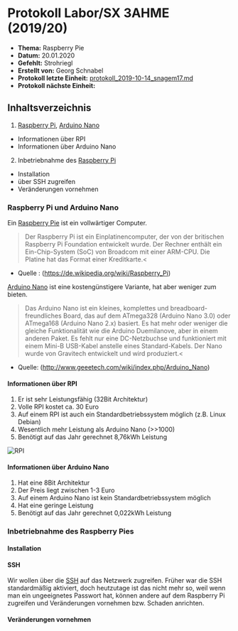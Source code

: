 # Protokoll Labor/SX 3AHME (2019/20)

* **Thema:** Raspberry Pie
* **Datum:** 20.01.2020
* **Gefehlt:** Strohriegl
* **Erstellt von:** Georg Schnabel
* **Protokoll letzte Einheit:** [protokoll_2019-10-14_snagem17.md](https://github.com/HTLMechatronics/m17-3ahme-la1-sx/blob/snagem17/protokolle/protokoll_2019-10-14_snagem17.md)
* **Protokoll nächste Einheit:**

## Inhaltsverzeichnis
1. [Raspberry Pi](https://de.wikipedia.org/wiki/Raspberry_Pi), [Arduino Nano](http://www.geeetech.com/wiki/index.php/Arduino_Nano)
* Informationen über RPI
* Informationen über Arduino Nano
2. Inbetriebnahme des [Raspberry Pi](https://de.wikipedia.org/wiki/Raspberry_Pi)
* Installation
* über SSH zugreifen
* Veränderungen vornehmen


### Raspberry Pi und Arduino Nano
Ein [Raspberry Pie](https://de.wikipedia.org/wiki/Raspberry_Pi) ist ein vollwärtiger Computer.

>Der Raspberry Pi ist ein Einplatinencomputer, der von der britischen Raspberry Pi Foundation entwickelt wurde. Der Rechner enthält ein Ein-Chip-System (SoC) von Broadcom mit einer ARM-CPU. Die Platine hat das Format einer Kreditkarte.<
* Quelle : (https://de.wikipedia.org/wiki/Raspberry_Pi)

[Arduino Nano](http://www.geeetech.com/wiki/index.php/Arduino_Nano) ist eine kostengünstigere Variante, hat aber weniger zum bieten.

>Das Arduino Nano ist ein kleines, komplettes und breadboard-freundliches Board, das auf dem ATmega328 (Arduino Nano 3.0) oder ATmega168 (Arduino Nano 2.x) basiert. Es hat mehr oder weniger die gleiche Funktionalität wie die Arduino Duemilanove, aber in einem anderen Paket. Es fehlt nur eine DC-Netzbuchse und funktioniert mit einem Mini-B USB-Kabel anstelle eines Standard-Kabels. Der Nano wurde von Gravitech entwickelt und wird produziert.<
* Quelle: (http://www.geeetech.com/wiki/index.php/Arduino_Nano)

#### Informationen über RPI
1. Er ist sehr Leistungsfähig (32Bit Architektur)
2. Volle RPI kostet ca. 30 Euro
3. Auf einem RPI ist auch ein Standardbetriebssystem möglich (z.B. Linux Debian)
4. Wesentlich mehr Leistung als Arduino Nano (>>1000)
5. Benötigt auf das Jahr gerechnet 8,76kWh Leistung

![RPI](https://www.bing.com/images/search?view=detailV2&ccid=TzozUZg1&id=2A5A6FBD810A790BDD42FBD4DED3E0D48DA373F6&thid=OIP.TzozUZg14o5j1Z6qpG6J1AAAAA&mediaurl=https%3a%2f%2fupload.wikimedia.org%2fwikipedia%2fcommons%2fthumb%2f4%2f45%2fRaspberry_Pi_-_Model_A.jpg%2f220px-Raspberry_Pi_-_Model_A.jpg&exph=220&expw=220&q=raspberry+pi&simid=607999074534493926&selectedIndex=8&ajaxhist=0)



#### Informationen über Arduino Nano
1. Hat eine 8Bit Architektur
2. Der Preis liegt zwischen 1-3 Euro
3. Auf einem Arduino Nano ist kein Standardbetriebssystem möglich
4. Hat eine geringe Leistung
5. Benötigt auf das Jahr gerechnet 0,022kWh Leistung

### Inbetriebnahme des Raspberry Pies
#### Installation

#### SSH
Wir wollen über die [SSH](https://de.wikipedia.org/wiki/Secure_Shell) auf das Netzwerk zugreifen. Früher war die SSH standardmäßig aktiviert, doch heutzutage ist das nicht mehr so, weil wenn man ein ungeeignetes Passwort hat, können andere auf dem Raspberry Pi zugreifen und Veränderungen vornehmen bzw. Schaden anrichten.

#### Veränderungen vornehmen
